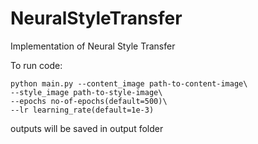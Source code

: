# NeuralStyleTransfer
Implementation of Neural Style Transfer

To run code:
```
python main.py --content_image path-to-content-image\
--style_image path-to-style-image\
--epochs no-of-epochs(default=500)\
--lr learning_rate(default=1e-3)
```
outputs will be saved in output folder
